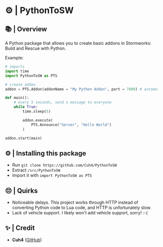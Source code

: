 # ⚙️ | PythonToSW

## 📚 | Overview
A Python package that allows you to create basic addons in Stormworks: Build and Rescue with Python.

Example:

```python
# imports
import time
import PythonToSW as PTS

# create addon
addon = PTS.Addon(addonName = "My Python Addon", port = 7800) # automatically creates an sw addon and places it in your game's addon directory

def main():
    # every 5 seconds, send a message to everyone
    while True:
        time.sleep(5)

        addon.execute(
            PTS.Announce("Server", "Hello World")
        )

addon.start(main)
```

## ⚙️ | Installing this package
- Run `git clone https://github.com/Cuh4/PythonToSW`
- Extract `/src/PythonToSW`
- Import it with `import PythonToSW as PTS`

## 😔 | Quirks
- Noticeable delays. This project works through HTTP instead of converting Python code to Lua code, and HTTP is unfortunately slow.
- Lack of vehicle support. I likely won't add vehicle support, sorry! :-(

## ✨ | Credit
- **Cuh4** ([GitHub](https://github.com/Cuh4)) 